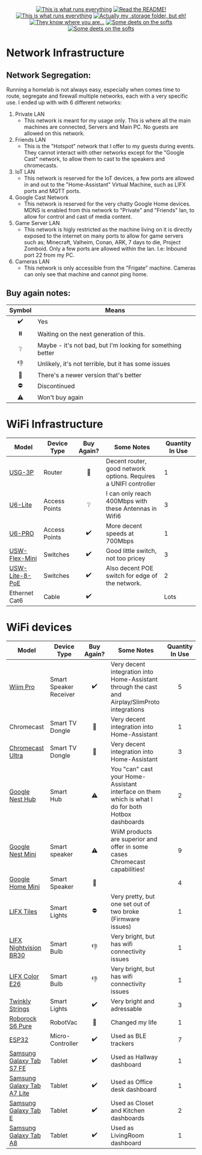 <p align="center">
<a href="/homeassistant/documentation/hardware.md"><img src="https://img.shields.io/badge/Hardware%20Specifications-purple" alt="This is what runs everything"></a> <a href="/homeassistant/node-red/"><img src="https://img.shields.io/badge/Nodered%20Flows-red" alt="Read the README!"></a> 
<a href="/homeassistant/documentation/zigbee.md"><img src="https://img.shields.io/badge/Zigbee%20Devices-green" alt="This is what runs everything"></a>  <a href="/homeassistant/.storage/"><img src="https://img.shields.io/badge/Lovelace%20Interfaces-orange" alt="Actually my .storage folder, but eh!"></a>
<a href="/homeassistant/documentation/indoor_localization.md"><img src="https://img.shields.io/badge/Indoor%20Localization-blue" alt="They know where you are..."></a> 
<a href="/homeassistant/documentation/software.md"><img src="https://img.shields.io/badge/Software%20Usage-cyan" alt="Some deets on the softs"></a> <a href="/homeassistant/documentation/wifi.md"><img src="https://img.shields.io/badge/Networking-violet" alt="Some deets on the softs"></a> <br></p></p>

# Network Infrastructure




## Network Segregation:

Running a homelab is not always easy, especially when comes time to route, segregate and firewall multiple networks, each with a very specific use. I ended up with with 6 different networks:
1) Private LAN
   - This network is meant for my usage only. This is where all the main machines are connected, Servers and Main PC. No guests are allowed on this network.
2) Friends LAN
   - This is the "Hotspot" network that I offer to my guests during events. They cannot interact with other networks except for the "Google Cast" network, to allow them to cast to the speakers and chromecasts.
3) IoT LAN
   - This network is reserved for the IoT devices, a few ports are allowed in and out to the "Home-Assistant" Virtual Machine, such as LIFX ports and MQTT ports.
4) Google Cast Network
   - This network is reserved for the very chatty Google Home devices. MDNS is enabled from this network to "Private" and "Friends" lan, to allow for control and cast of media content.
5) Game Server LAN
   - This network is higly restricted as the machine living on it is directly exposed to the internet on many ports to allow for game servers such as; Minecraft, Valheim, Conan, ARK, 7 days to die, Project Zomboid. Only a few ports are allowed within the lan. I.e: Inbound port 22 from my PC.
6) Cameras LAN
   - This network is only accessible from the "Frigate" machine. Cameras can only see that machine and cannot ping home.

## Buy again notes:

| Symbol | Means |
| :---: | --- |
| :heavy_check_mark: | Yes |
| :pause_button: | Waiting on the next generation of this. |
| :grey_question: | Maybe - it's not bad, but I'm looking for something better |
| :thumbsdown: | Unlikely, it's not terrible, but it has some issues |
| :small_red_triangle: | There's a newer version that's better |
| :no_entry: | Discontinued |
| :warning: | Won't buy again |

# WiFi Infrastructure
|  Model      | Device Type |Buy Again? |Some Notes |  Quantity In Use     |
| ----------- | ----------- | :----------: |  ----------- | ----------- |
| 	[USG-3P](https://store.ui.com/products/unifi-security-gateway) | Router  |:small_red_triangle:   | Decent router, good network options. Requires a UNIFI controller | 1 |
| [U6-Lite](https://store.ui.com/collections/unifi-network-wireless/products/u6-lite-us) | Access Points | :grey_question:  | I can only reach 400Mbps with these Antennas in Wifi6 |   3 |
| [U6-PRO](https://store.ui.com/collections/unifi-network-wireless/products/unifi-ap6-professional) | Access Points | :heavy_check_mark: |More decent speeds at 700Mbps|   1 |
| [USW-Flex-Mini](https://store.ui.com/collections/unifi-network-switching/products/usw-flex-mini) | Switches |:heavy_check_mark:|Good little switch, not too pricey| 3 |
|   [USW-Lite-8-PoE](https://store.ui.com/collections/unifi-network-switching/products/unifi-switch-lite-8-poe)| Switches|:heavy_check_mark: |Also decent POE switch for edge of the network.| 2 |
| Ethernet Cat6 | Cable    |:heavy_check_mark:| |   Lots |


# WiFi devices

| Model | Device Type | Buy Again? | Some Notes |  Quantity In Use     |
| ----- | ----------- | :--------: | ---------- | :---: |
|[Wiim Pro](https://wiimhome.com/WiiMPro/Overview) | Smart Speaker Receiver | :heavy_check_mark: | Very decent integration into Home-Assistant through the cast and Airplay/SlimProto integrations| 5 | 
| Chromecast | Smart TV Dongle | :small_red_triangle: | Very decent integration into Home-Assistant| 1 | 
|[Chromecast Ultra](https://www.bestbuy.com/site/google-chromecast-ultra-4k-streaming-media-player-black/5578628.p?skuId=5578628) | Smart TV Dongle | :small_red_triangle: | Very decent integration into Home-Assistant| 3 | 
|[Google Nest Hub](https://store.google.com/us/product/nest_hub_2nd_gen?hl=en-US) | Smart Hub | :warning: | You "can" cast your Home-Assistant interface on them which is what I do for both Hotbox dashboards| 2 | 
|[Google Nest Mini](https://store.google.com/product/google_nest_mini?hl=en-US&pli=1) | Smart speaker | :warning: | WiiM products are superior and offer in some cases Chromecast capabilities! | 9|
|[Google Home Mini](https://store.google.com/product/google_nest_mini?hl=en-US&pli=1)| Smart Speaker | :small_red_triangle: || 4 |
|[LIFX Tiles](https://support.lifx.com/lifx-tile-H1b_fuiLu)| Smart Lights | :no_entry: | Very pretty, but one set out of two broke (Firmware issues) | 1 |
|[LIFX Nightvision BR30](https://www.lifx.com/products/lifx-color-br30-nightvision-edition-1pk)| Smart Bulb | :thumbsdown: | Very bright, but has wifi connectivity issues | 1 |
|[LIFX Color E26 ](https://www.lifx.com/products/lifx-color-1pk)| Smart Bulb | :thumbsdown: | Very bright, but has wifi connectivity issues | 1 |
|[Twinkly Strings ](https://twinkly.com/en-ca/products/strings-multicolor?variant=42970659061982)| Smart Lights | :heavy_check_mark: | Very bright and adressable | 3 |
|[Roborock S6 Pure ](https://us.roborock.com/pages/roborock-s6)| RobotVac | :small_red_triangle: | Changed my life | 1 |
|[ESP32 ](https://www.espressif.com/en/products/modules/esp32)| Micro-Controller | :heavy_check_mark:  | Used as BLE trackers | 7 |
|[Samsung Galaxy Tab S7 FE ](https://www.samsung.com/ca/support/model/SM-T733NZKAXAC/)| Tablet| :heavy_check_mark:  | Used as Hallway dashboard | 1 |
|[Samsung Galaxy Tab A7 Lite ](https://www.samsung.com/us/business/support/owners/product/galaxy-tab-a-7-lite-wi-fi/)| Tablet | :heavy_check_mark:  | Used as Office desk dashboard | 1 
|[Samsung Galaxy Tab E](https://www.samsung.com/ca/support/model/SM-T377WZKAXAC/)| Tablet | :heavy_check_mark:  | Used as Closet and Kitchen  dashboards | 2
|[Samsung Galaxy Tab A8](https://www.samsung.com/ca/tablets/galaxy-tab-a/galaxy-tab-a8-wifi-dark-gray-64gb-sm-x200nzaexac/)| Tablet | :heavy_check_mark:  | Used as LivingRoom dashboard | 1 